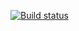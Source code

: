 [![Build status](https://ci.appveyor.com/api/projects/status/0rhherotp3csna9v?svg=true)](https://ci.appveyor.com/project/supremko/aqa-patterns)